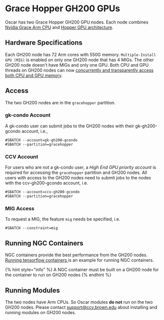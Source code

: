 # Grace Hopper GH200 GPUs

Oscar has two Grace Hopper GH200 GPU nodes. Each node combines [Nvidia Grace Arm CPU](https://www.nvidia.com/en-us/data-center/grace-cpu/) and [Hopper GPU architecture](https://www.nvidia.com/en-us/data-center/technologies/hopper-architecture/).&#x20;

## Hardware Specifications

Each GH200 node has 72 Arm cores with 550G memory. `Multiple-Install GPU (MIG)` is enabled on only one GH200 node that has 4 MIGs. The other GH200 node doesn't have MIGs and only one GPU. Both CPU and GPU threads on GH200 nodes can now [concurrently and transparently access both CPU and GPU memory](https://resources.nvidia.com/en-us-grace-cpu/nvidia-grace-hopper). &#x20;

## Access

The two GH200 nodes are in the `gracehopper` partition.&#x20;

### gk-condo Account

A gk-condo user can submit jobs to the GH200 nodes with their gk-gh200-gcondo account, i.e.,

```
#SBATCH --account=gk-gh200-gcondo
#SBATCH --partition=gracehopper
```

### CCV Account&#x20;

For users who are not a gk-condo user, a _High End GPU priority account_ is required for accessing the `gracehopper` partition and GH200 nodes. All users with access to the GH200 nodes need to submit jobs to the nodes with the ccv-gh200-gcondo account, i.e.

```
#SBATCH --account=ccv-gh200-gcondo
#SBATCH --partition=gracehopper
```

### MIG Access

To request a MIG, the feature `mig` needs be specified, i.e.

```
#SBATCH --constraint=mig
```

## Running NGC Containers&#x20;

NGC containers provide the best performance from the GH200 nodes. [Running tensorflow containers ](../installing-frameworks-pytorch-tensorflow-jax/installing-tensorflow.md)is an example for running NGC containers.&#x20;

{% hint style="info" %}
A NGC container must be built on a GH200 node for the container to run on GH200 nodes
{% endhint %}

## Running Modules

The two nodes have Arm CPUs. So Oscar modules **do not** run on the two GH200 nodes. Please contact support@ccv.brown.edu about installing and running modules on GH200 nodes.
